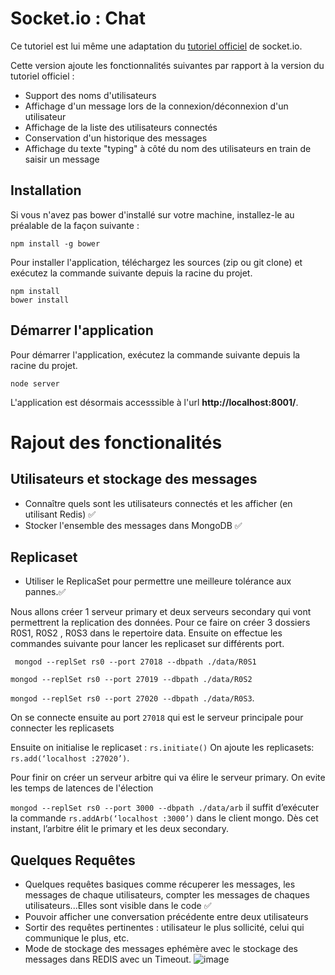 # Socket.io : Chat

Ce tutoriel est lui même une adaptation du [tutoriel officiel](http://socket.io/get-started/chat/) de socket.io.

Cette version ajoute les fonctionnalités suivantes par rapport à la version du tutoriel officiel :

* Support des noms d'utilisateurs
* Affichage d'un message lors de la connexion/déconnexion d'un utilisateur
* Affichage de la liste des utilisateurs connectés
* Conservation d'un historique des messages
* Affichage du texte "typing" à côté du nom des utilisateurs en train de saisir un message


## Installation

Si vous n'avez pas bower d'installé sur votre machine, installez-le au préalable de la façon suivante :
```
npm install -g bower
```

Pour installer l'application, téléchargez les sources (zip ou git clone) et exécutez la commande suivante depuis la racine du projet.
```
npm install
bower install
```

## Démarrer l'application

Pour démarrer l'application, exécutez la commande suivante depuis la racine du projet.
```
node server
```

L'application est désormais accesssible à l'url **http://localhost:8001/**.

# Rajout des fonctionalités
## Utilisateurs et stockage des messages
* Connaître quels sont les utilisateurs connectés et les afficher (en utilisant Redis) :white_check_mark:
* Stocker l'ensemble des messages dans MongoDB :white_check_mark:
## Replicaset
* Utiliser le ReplicaSet pour permettre une meilleure tolérance aux pannes.:white_check_mark:

Nous allons créer 1 serveur primary et deux serveurs secondary qui vont permettrent la replication des données.
Pour ce faire on créer 3 dossiers R0S1, R0S2 , R0S3 dans le repertoire data.
Ensuite on effectue les commandes suivante pour lancer les replicaset sur différents port.

` mongod --replSet rs0 --port 27018 --dbpath ./data/R0S1`

`mongod --replSet rs0 --port 27019 --dbpath ./data/R0S2`

`mongod --replSet rs0 --port 27020 --dbpath ./data/R0S3`.

On se connecte ensuite au port `27018` qui est le serveur principale pour connecter les replicasets

Ensuite on initialise le replicaset : `rs.initiate()`
On ajoute les replicasets: `rs.add(‘localhost :27020’)`.

Pour finir on créer un serveur arbitre qui va élire le serveur primary. On evite les temps de latences de l'élection

`mongod --replSet rs0 --port 3000 --dbpath ./data/arb`
il suffit d’exécuter la commande `rs.addArb(‘localhost :3000’)` dans le client mongo. Dès cet instant, l’arbitre élit le primary et les deux secondary.

## Quelques Requêtes
* Quelques requêtes basiques comme récuperer les messages, les messages de chaque utilisateurs, compter les messages de chaques utilisateurs...Elles sont visible dans le code  :white_check_mark:
* Pouvoir afficher une conversation précédente entre deux utilisateurs
* Sortir des requêtes pertinentes : utilisateur le plus sollicité, celui qui communique le plus, etc.
* Mode de stockage des messages ephémère avec le stockage des messages dans REDIS avec un Timeout. 
![image](https://user-images.githubusercontent.com/49042749/113753180-17d36b80-970e-11eb-9744-4c7739bc912d.png)




